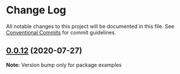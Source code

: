 # Change Log

All notable changes to this project will be documented in this file.
See [Conventional Commits](https://conventionalcommits.org) for commit guidelines.

## [0.0.12](http://???/compare/v0.0.11...v0.0.12) (2020-07-27)

**Note:** Version bump only for package examples

